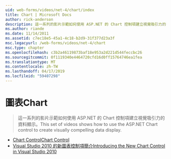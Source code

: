 ```yaml
---
uid: web-forms/videos/net-4/chart/index
title: Chart | Microsoft Docs
author: rick-anderson
description: 這一系列的影片示範如何使用 ASP.NET 的 Chart 控制項建立視覺吸引力的資料顯示。
ms.author: riande
ms.date: 11/14/2011
ms.assetid: c7ec18e5-45a1-4c18-b2d9-31f377d23a3f
msc.legacyurl: /web-forms/videos/net-4/chart
msc.type: chapter
ms.openlocfilehash: c3b2a46119873baf18e953a2d221d544feccbc26
ms.sourcegitcommit: 0f1119340e4464720cfd16d0ff15764746ea1fea
ms.translationtype: MT
ms.contentlocale: zh-TW
ms.lasthandoff: 04/17/2019
ms.locfileid: "59407298"
---
```

# <a name="chart"></a><span data-ttu-id="13c82-103">圖表</span><span class="sxs-lookup"><span data-stu-id="13c82-103">Chart</span></span>

> <span data-ttu-id="13c82-104">這一系列的影片示範如何使用 ASP.NET 的 Chart 控制項建立視覺吸引力的資料顯示。</span><span class="sxs-lookup"><span data-stu-id="13c82-104">This set of videos shows how to use the ASP.NET Chart control to create visually compelling data display.</span></span>


- [<span data-ttu-id="13c82-105">Chart Control</span><span class="sxs-lookup"><span data-stu-id="13c82-105">Chart Control</span></span>](aspnet-4-quick-hit-chart-control.md)
- [<span data-ttu-id="13c82-106">Visual Studio 2010 的新圖表控制項簡介</span><span class="sxs-lookup"><span data-stu-id="13c82-106">Introducing the New Chart Control in Visual Studio 2010</span></span>](aspnet-4-how-do-i-introducing-the-new-chart-control-in-visual-studio-2010.md)

